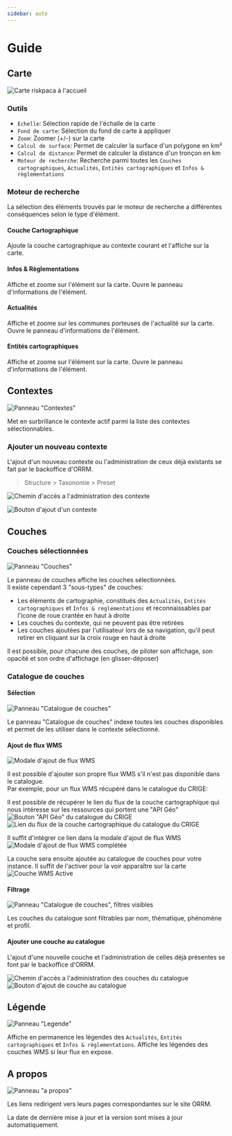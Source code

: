 ```yaml
---
sidebar: auto
---
```


# Guide

## Carte

![Carte riskpaca à l'accueil](../assets/map-tools.jpg)

### Outils
- `Echelle`: Sélection rapide de l'échalle de la carte
- `Fond de carte`: Sélection du fond de carte à appliquer
- `Zoom`: Zoomer (+/-) sur la carte
- `Calcul de surface`: Permet de calculer la surface d'un polygone en km²
- `Calcul de distance`: Permet de calculer la distance d'un tronçon en km
- `Moteur de recherche`: Recherche parmi toutes les `Couches cartographiques`, `Actualités`, `Entités cartographiques` et `Infos & règlementations`

### Moteur de recherche

La sélection des éléments trouvés par le moteur de recherche a différentes conséquences selon le type d'élément.

#### Couche Cartographique
Ajoute la couche cartographique au contexte courant et l'affiche sur la carte.

#### Infos & Règlementations
Affiche et zoome sur l'élément sur la carte.
Ouvre le panneau d'informations de l'élément.

#### Actualités
Affiche et zoome sur les communes porteuses de l'actualité sur la carte.
Ouvre le panneau d'informations de l'élément.

#### Entités cartographiques
Affiche et zoome sur l'élément sur la carte.
Ouvre le panneau d'informations de l'élément.



## Contextes
![Panneau "Contextes"](../assets/contextes.png)

Met en surbrillance le contexte actif parmi la liste des contextes sélectionnables.

### Ajouter un nouveau contexte
L'ajout d'un nouveau contexte ou l'administration de ceux déjà existants se fait par le backoffice d'ORRM.

> Structure > Taxonomie > Preset

![Chemin d'accès a l'administration des contexte](../assets/add-preset-path.png)

![Bouton d'ajout d'un contexte](../assets/add-preset-button.png)



## Couches

### Couches sélectionnées
![Panneau "Couches"](../assets/couches-selection.png)

Le panneau de couches affiche les couches sélectionnées.  
Il existe cependant 3 "sous-types" de couches:
- Les éléments de cartographie, constitués des `Actualités`, `Entités cartographiques` et `Infos & règlementations` et reconnaissables par l'icone de roue crantée en haut à droite
- Les couches du contexte, qui ne peuvent pas être retirées
- Les couches ajoutées par l'utilisateur lors de sa navigation, qu'il peut retirer en cliquant sur la croix rouge en haut à droite

Il est possible, pour chacune des couches, de piloter son affichage, son opacité et son ordre d'affichage (en glisser-déposer)

### Catalogue de couches
#### Sélection
![Panneau "Catalogue de couches"](../assets/couches-catalogue.png)

Le panneau "Catalogue de couches" indexe toutes les couches disponibles et permet de les utiliser dans le contexte sélectionné.

#### Ajout de flux WMS
![Modale d'ajout de flux WMS](../assets/couches-ajout-flux.png)

Il est possible d'ajouter son propre flux WMS s'il n'est pas disponible dans le catalogue.  
Par exemple, pour un flux WMS récupéré dans le catalogue du CRIGE:

Il est possible de récupérer le lien du flux de la couche cartographique qui nous intéresse sur les ressources qui portent une "API Géo"
![Bouton "API Géo" du catalogue du CRIGE](../assets/crige-bouton-api-geo.png)
![Lien du flux de la couche cartographique du catalogue du CRIGE](../assets/crige-lien-flux-couche.png)

Il suffit d'intégrer ce lien dans la modale d'ajout de flux WMS
![Modale d'ajout de flux WMS complétée](../assets/couches-ajout-flux-crige.png)

La couche sera ensuite ajoutée au catalogue de couches pour votre instance. Il suffit de l'activer pour la voir apparaître sur la carte
![Couche WMS Active](../assets/couche-wms-active.jpg)


#### Filtrage
![Panneau "Catalogue de couches", filtres visibles](../assets/couches-catalogue-filtres.png)

Les couches du catalogue sont filtrables par nom, thématique, phénomène et profil.

#### Ajouter une couche au catalogue

L'ajout d'une nouvelle couche et l'administration de celles déjà présentes se font par le backoffice d'ORRM.

![Chemin d'accès a l'administration des couches du catalogue](../assets/add-couche-path.png)
![Bouton d'ajout de couche au catalogue](../assets/add-couche-button.png)



## Légende
![Panneau "Legende"](../assets/legende.png)

Affiche en permanence les légendes des `Actualités`, `Entités cartographiques` et `Infos & règlementations`.
Affiche les légendes des couches WMS si leur flux en expose.



## A propos
![Panneau "a propos"](../assets/a-propos.png)

Les liens redirigent vers leurs pages correspondantes sur le site ORRM.

La date de dernière mise à jour et la version sont mises à jour automatiquement.

